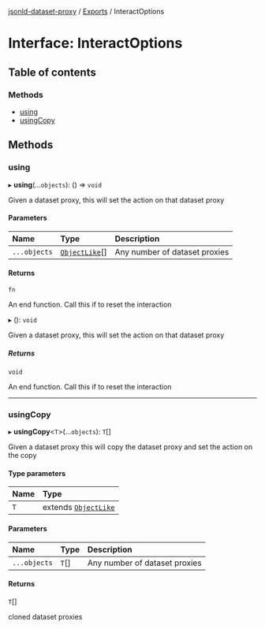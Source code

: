 [jsonld-dataset-proxy](../README.md) / [Exports](../modules.md) / InteractOptions

# Interface: InteractOptions

## Table of contents

### Methods

- [using](InteractOptions.md#using)
- [usingCopy](InteractOptions.md#usingcopy)

## Methods

### using

▸ **using**(...`objects`): () => `void`

Given a dataset proxy, this will set the action on that dataset proxy

#### Parameters

| Name | Type | Description |
| :------ | :------ | :------ |
| `...objects` | [`ObjectLike`](../modules.md#objectlike)[] | Any number of dataset proxies |

#### Returns

`fn`

An end function. Call this if to reset the interaction

▸ (): `void`

Given a dataset proxy, this will set the action on that dataset proxy

##### Returns

`void`

An end function. Call this if to reset the interaction

___

### usingCopy

▸ **usingCopy**<`T`\>(...`objects`): `T`[]

Given a dataset proxy this will copy the dataset proxy and set the action
on the copy

#### Type parameters

| Name | Type |
| :------ | :------ |
| `T` | extends [`ObjectLike`](../modules.md#objectlike) |

#### Parameters

| Name | Type | Description |
| :------ | :------ | :------ |
| `...objects` | `T`[] | Any number of dataset proxies |

#### Returns

`T`[]

cloned dataset proxies
